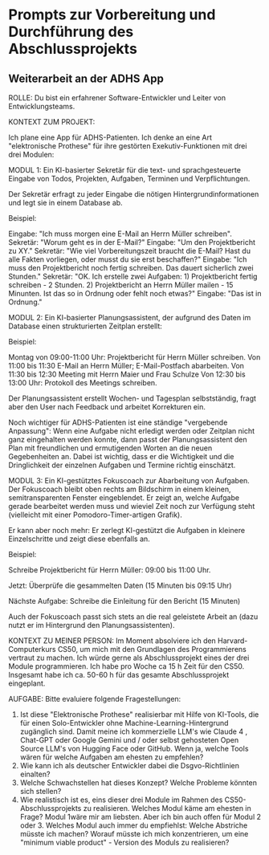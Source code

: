 # Prompts zur Vorbereitung und Durchführung des Abschlussprojekts

## Weiterarbeit an der ADHS App

ROLLE: Du bist ein erfahrener Software-Entwickler und Leiter von Entwicklungsteams. 

KONTEXT ZUM PROJEKT: 

Ich plane eine App für ADHS-Patienten. Ich denke an eine Art "elektronische Prothese" für ihre gestörten Exekutiv-Funktionen mit drei drei Modulen:

MODUL 1: Ein KI-basierter Sekretär für die text- und sprachgesteuerte Eingabe von Todos, Projekten, Aufgaben, Terminen und Verpflichtungen.  

Der Sekretär erfragt zu jeder Eingabe die nötigen Hintergrundinformationen und legt sie in einem Database ab. 

Beispiel:

Eingabe:  "Ich muss morgen eine E-Mail an Herrn Müller schreiben". Sekretär: "Worum geht es in der E-Mail?" Eingabe: "Um den Projektbericht zu XY." Sekretär: "Wie viel Vorbereitungszeit braucht die E-Mail? Hast du alle Fakten vorliegen, oder musst du sie erst beschaffen?" Eingabe: "Ich muss den Projektbericht noch fertig schreiben. Das dauert sicherlich zwei Stunden." Sekretär: "OK. Ich erstelle zwei Aufgaben: 1) Projektbericht fertig schreiben - 2 Stunden. 2) Projektbericht an Herrn Müller mailen - 15 Minunten. Ist das so in Ordnung oder fehlt noch etwas?" Eingabe: "Das ist in Ordnung."

MODUL 2: Ein KI-basierter Planungsassistent, der aufgrund des Daten im Database einen strukturierten Zeitplan erstellt: 

Beispiel:

Montag von 09:00-11:00 Uhr: Projektbericht für Herrn Müller schreiben. 
Von 11:00 bis 11:30 E-Mail an Herrn Müller; E-Mail-Postfach abarbeiten. 
Von 11:30 bis 12:30 Meeting mit Herrn Maier und Frau Schulze
Von 12:30 bis 13:00 Uhr: Protokoll des Meetings schreiben.

Der Planungsassistent erstellt Wochen- und Tagesplan selbstständig, fragt aber den User nach Feedback und arbeitet Korrekturen ein.

Noch wichtiger für ADHS-Patienten ist eine ständige "vergebende Anpassung": Wenn eine Aufgabe nicht erledigt werden oder Zeitplan nicht ganz eingehalten werden konnte, dann passt der Planungsassistent den Plan mit freundlichen und ermutigenden Worten an die neuen Gegebenheiten an. Dabei ist wichtig, dass er die Wichtigkeit und die Dringlichkeit der einzelnen Aufgaben und Termine richtig einschätzt. 

MODUL 3: Ein KI-gestütztes Fokuscoach zur Abarbeitung von Aufgaben. Der Fokuscoach bleibt oben rechts am Bildschirm in einem kleinen, semitransparenten Fenster eingeblendet. Er zeigt an, welche Aufgabe gerade bearbeitet werden muss und wieviel Zeit  noch zur Verfügung steht (vielleicht mit einer Pomodoro-Timer-artigen Grafik). 

Er kann aber noch mehr: Er zerlegt KI-gestützt die Aufgaben in kleinere Einzelschritte und zeigt diese ebenfalls an.

Beispiel: 

Schreibe Projektbericht für Herrn Müller: 09:00 bis 11:00 Uhr.

Jetzt: Überprüfe die gesammelten Daten (15 Minuten bis 09:15 Uhr)

Nächste Aufgabe: Schreibe die Einleitung für den Bericht (15 Minuten)

Auch der Fokuscoach passt sich stets an die real geleistete Arbeit an (dazu nutzt er im Hintergrund den Planungsassistenten).



KONTEXT ZU MEINER PERSON: Im Moment absolviere ich den Harvard-Computerkurs CS50, um mich mit den Grundlagen des Programmierens vertraut zu machen. Ich würde gerne als Abschlussprojekt eines der drei Module programmieren. Ich habe pro Woche ca 15 h Zeit für den CS50. Insgesamt habe ich ca. 50-60 h für das gesamte Abschlussprojekt eingeplant.



AUFGABE: Bitte evaluiere folgende Fragestellungen: 

1) Ist diese "Elektronische Prothese" realisierbar mit Hilfe von KI-Tools, die für einen Solo-Entwickler ohne Machine-Learning-Hintergrund zugänglich sind. Damit meine ich kommerzielle LLM's wie Claude 4 , Chat-GPT oder Google Gemini und / oder selbst gehosteten Open Source LLM's von Hugging Face oder GitHub. Wenn ja, welche Tools wären für welche Aufgaben am ehesten zu empfehlen? 
2) Wie kann ich als deutscher Entwickler dabei die Dsgvo-Richtlinien einalten?
3) Welche Schwachstellen hat dieses Konzept? Welche Probleme könnten sich stellen? 
4) Wie realistisch ist es, eins dieser drei Module im Rahmen des CS50-Abschlussprojekts zu realisieren. Welches Modul käme am ehesten in Frage?  Modul 1wäre mir am liebsten. Aber ich bin auch offen für Modul 2 oder 3. Welches Modul auch immer du empfiehlst: Welche Abstriche müsste ich machen? Worauf müsste ich mich konzentrieren, um eine "minimum viable product" - Version des Moduls zu realisieren?
